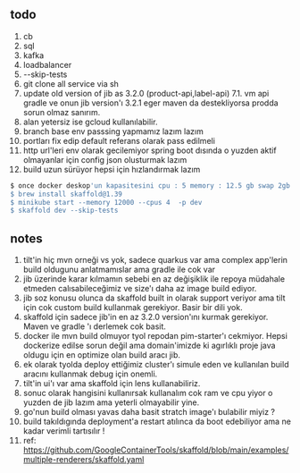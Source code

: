 ## todo 

1. cb
2. sql
3. kafka
4. loadbalancer
5. --skip-tests
6. git clone all service via sh
7. update old version of jib as 3.2.0 (product-api,label-api)
7.1. vm api gradle ve onun jib version'ı 3.2.1 eger maven da destekliyorsa prodda sorun olmaz sanırım.
8. alan yetersiz ise gcloud kullanılabilir.
9. branch base env passsing yapmamız lazım lazım
10. portları fix edip default referans olarak pass edilmeli
11. http url'leri env olarak gecilemiyor spring boot dısında o yuzden aktif olmayanlar için config json olusturmak lazım
12. build uzun sürüyor hepsi için hızlandırmak lazım

```sh
$ once docker deskop'un kapasitesini cpu : 5 memory : 12.5 gb swap 2gb olarak set
$ brew install skaffold@1.39
$ minikube start --memory 12000 --cpus 4  -p dev
$ skaffold dev --skip-tests
```

## notes

1. tilt'in hiç mvn orneği vs yok, sadece quarkus var ama complex app'lerin build oldugunu anlatmamıslar ama gradle ile  cok var
2. jib üzerinde karar kılmamın sebebi en az değişiklik ile repoya müdahale etmeden calısabileceğimiz ve size'ı daha az image build ediyor.
3. jib soz konusu olunca da skaffold built in olarak support veriyor ama tilt için cok custom build kullanmak gerekiyor. Basir bir dili yok.
4. skaffold için sadece jib'in en az 3.2.0 version'ını kurmak gerekiyor. Maven ve gradle 'ı derlemek cok basit. 
5. docker ile mvn build olmuyor tyol repodan pim-starter'ı cekmiyor. Hepsi dockerize edilse sorun değil ama domain'imizde ki agırlıklı proje java oldugu için en optimize olan build aracı jib.
6. ek olarak tyolda deploy ettiğimiz cluster'ı simule eden ve kullanılan build aracını kullanmak debug için onemli.
7. tilt'in ui'ı var ama skaffold için lens kullanabiliriz.
8. sonuc olarak hangisini kullanırsak kullanalım cok ram ve cpu yiyor o yuzden de jib lazım ama yeterli olmayabilir yine.
9. go'nun build olması yavas daha basit stratch image'ı bulabilir miyiz ?
10. build takıldıgında deployment'a restart atılınca da boot edebiliyor ama ne kadar verimli tartısılır !
11. ref: https://github.com/GoogleContainerTools/skaffold/blob/main/examples/multiple-renderers/skaffold.yaml